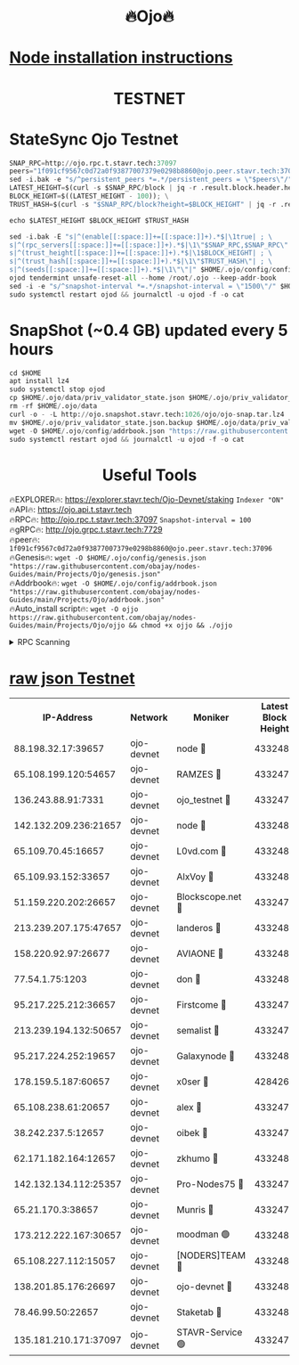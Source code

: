 <h1 align="center"> 🔥Ojo🔥</h1>

[Node installation instructions](https://github.com/obajay/nodes-Guides/tree/main/Projects/Ojo)
=

<h1 align="center"> TESTNET</h1>

# StateSync Ojo Testnet
```python
SNAP_RPC=http://ojo.rpc.t.stavr.tech:37097
peers="1f091cf9567c0d72a0f93877007379e0298b8860@ojo.peer.stavr.tech:37096"
sed -i.bak -e "s/^persistent_peers *=.*/persistent_peers = \"$peers\"/" $HOME/.ojo/config/config.toml
LATEST_HEIGHT=$(curl -s $SNAP_RPC/block | jq -r .result.block.header.height); \
BLOCK_HEIGHT=$((LATEST_HEIGHT - 100)); \
TRUST_HASH=$(curl -s "$SNAP_RPC/block?height=$BLOCK_HEIGHT" | jq -r .result.block_id.hash)

echo $LATEST_HEIGHT $BLOCK_HEIGHT $TRUST_HASH

sed -i.bak -E "s|^(enable[[:space:]]+=[[:space:]]+).*$|\1true| ; \
s|^(rpc_servers[[:space:]]+=[[:space:]]+).*$|\1\"$SNAP_RPC,$SNAP_RPC\"| ; \
s|^(trust_height[[:space:]]+=[[:space:]]+).*$|\1$BLOCK_HEIGHT| ; \
s|^(trust_hash[[:space:]]+=[[:space:]]+).*$|\1\"$TRUST_HASH\"| ; \
s|^(seeds[[:space:]]+=[[:space:]]+).*$|\1\"\"|" $HOME/.ojo/config/config.toml
ojod tendermint unsafe-reset-all --home /root/.ojo --keep-addr-book
sed -i -e "s/^snapshot-interval *=.*/snapshot-interval = \"1500\"/" $HOME/.ojo/config/app.toml
sudo systemctl restart ojod && journalctl -u ojod -f -o cat
```
# SnapShot (~0.4 GB) updated every 5 hours
```python
cd $HOME
apt install lz4
sudo systemctl stop ojod
cp $HOME/.ojo/data/priv_validator_state.json $HOME/.ojo/priv_validator_state.json.backup
rm -rf $HOME/.ojo/data
curl -o - -L http://ojo.snapshot.stavr.tech:1026/ojo/ojo-snap.tar.lz4 | lz4 -c -d - | tar -x -C $HOME/.ojo --strip-components 2
mv $HOME/.ojo/priv_validator_state.json.backup $HOME/.ojo/data/priv_validator_state.json
wget -O $HOME/.ojo/config/addrbook.json "https://raw.githubusercontent.com/obajay/nodes-Guides/main/Projects/Ojo/addrbook.json"
sudo systemctl restart ojod && journalctl -u ojod -f -o cat
```
 <h1 align="center"> Useful Tools</h1>

🔥EXPLORER🔥:        https://explorer.stavr.tech/Ojo-Devnet/staking        `Indexer "ON"` \
🔥API🔥:                     https://ojo.api.t.stavr.tech \
🔥RPC🔥:                    http://ojo.rpc.t.stavr.tech:37097              `Snapshot-interval = 100` \
🔥gRPC🔥:                  http://ojo.grpc.t.stavr.tech:7729 \
🔥peer🔥:                   `1f091cf9567c0d72a0f93877007379e0298b8860@ojo.peer.stavr.tech:37096` \
🔥Genesis🔥:    ```wget -O $HOME/.ojo/config/genesis.json "https://raw.githubusercontent.com/obajay/nodes-Guides/main/Projects/Ojo/genesis.json"``` \
🔥Addrbook🔥:    ```wget -O $HOME/.ojo/config/addrbook.json "https://raw.githubusercontent.com/obajay/nodes-Guides/main/Projects/Ojo/addrbook.json"``` \
🔥Auto_install script🔥: ```wget -O ojjo https://raw.githubusercontent.com/obajay/nodes-Guides/main/Projects/Ojo/ojjo && chmod +x ojjo && ./ojjo```


<details>
<summary>RPC Scanning</summary>

<h2 align="center"> We scan nodes in real time every 4 hours. And we provide the final result of RPC endpoints.
We cannot influence the operation of these nodes in any way. </h2>


```python
If Voting Power is higher than 0 --> then the Node is a validator of the network and may be subject to attack and be a potential threat to the chain.
```
```python
We marked such validators with a red symbol
```

</details>

[raw json Testnet](https://rpc-check.ojot.stavr.tech/ojot/rpc-ojot-result.json)
=


<table><tr><th>IP-Address</th><th>Network</th><th>Moniker</th><th>Latest Block Height</th><th>Earliest Block Height</th><th>Catching Up</th><th>Voting Power</th><th>Scan Time</th></tr><tr><td>88.198.32.17:39657</td><td>ojo-devnet</td><td>node 🔴</td><td>4332483</td><td>300001</td><td>False</td><td>65654</td><td>2023-12-04T10:37:48.414368677UTC</td></tr><tr><td>65.108.199.120:54657</td><td>ojo-devnet</td><td>RAMZES 🔴</td><td>4332478</td><td>306156</td><td>False</td><td>15420</td><td>2023-12-04T10:37:21.844859157UTC</td></tr><tr><td>136.243.88.91:7331</td><td>ojo-devnet</td><td>ojo_testnet 🔴</td><td>4332479</td><td>308845</td><td>False</td><td>1000</td><td>2023-12-04T10:37:28.649137166UTC</td></tr><tr><td>142.132.209.236:21657</td><td>ojo-devnet</td><td>node 🔴</td><td>4332482</td><td>350001</td><td>False</td><td>1999</td><td>2023-12-04T10:37:47.391883019UTC</td></tr><tr><td>65.109.70.45:16657</td><td>ojo-devnet</td><td>L0vd.com 🔴</td><td>4332484</td><td>695918</td><td>False</td><td>998</td><td>2023-12-04T10:37:54.357638025UTC</td></tr><tr><td>65.109.93.152:33657</td><td>ojo-devnet</td><td>AlxVoy 🔴</td><td>4332482</td><td>2319801</td><td>False</td><td>4536782</td><td>2023-12-04T10:37:47.138312415UTC</td></tr><tr><td>51.159.220.202:26657</td><td>ojo-devnet</td><td>Blockscope.net 🔴</td><td>4332478</td><td>2658001</td><td>False</td><td>981</td><td>2023-12-04T10:37:21.210002354UTC</td></tr><tr><td>213.239.207.175:47657</td><td>ojo-devnet</td><td>landeros 🔴</td><td>4332481</td><td>2714001</td><td>False</td><td>11083</td><td>2023-12-04T10:37:42.364292580UTC</td></tr><tr><td>158.220.92.97:26677</td><td>ojo-devnet</td><td>AVIAONE 🔴</td><td>4332481</td><td>2754001</td><td>False</td><td>13867</td><td>2023-12-04T10:37:42.036423772UTC</td></tr><tr><td>77.54.1.75:1203</td><td>ojo-devnet</td><td>don 🔴</td><td>4332482</td><td>2906401</td><td>False</td><td>10</td><td>2023-12-04T10:37:48.180871360UTC</td></tr><tr><td>95.217.225.212:36657</td><td>ojo-devnet</td><td>Firstcome 🔴</td><td>4332479</td><td>2985946</td><td>False</td><td>13566</td><td>2023-12-04T10:37:28.393864004UTC</td></tr><tr><td>213.239.194.132:50657</td><td>ojo-devnet</td><td>semalist 🔴</td><td>4332478</td><td>3223522</td><td>False</td><td>17897</td><td>2023-12-04T10:37:22.083258257UTC</td></tr><tr><td>95.217.224.252:19657</td><td>ojo-devnet</td><td>Galaxynode 🔴</td><td>4332483</td><td>3685492</td><td>False</td><td>11888</td><td>2023-12-04T10:37:51.129560358UTC</td></tr><tr><td>178.159.5.187:60657</td><td>ojo-devnet</td><td>x0ser 🔴</td><td>4284267</td><td>3940946</td><td>False</td><td>9764</td><td>2023-12-04T10:37:29.003884146UTC</td></tr><tr><td>65.108.238.61:20657</td><td>ojo-devnet</td><td>alex 🔴</td><td>4332478</td><td>4158001</td><td>False</td><td>11359</td><td>2023-12-04T10:37:21.529200173UTC</td></tr><tr><td>38.242.237.5:12657</td><td>ojo-devnet</td><td>oibek 🔴</td><td>4332478</td><td>4196001</td><td>False</td><td>1008</td><td>2023-12-04T10:37:22.495821156UTC</td></tr><tr><td>62.171.182.164:12657</td><td>ojo-devnet</td><td>zkhumo 🔴</td><td>4332482</td><td>4196001</td><td>False</td><td>999</td><td>2023-12-04T10:37:47.688174640UTC</td></tr><tr><td>142.132.134.112:25357</td><td>ojo-devnet</td><td>Pro-Nodes75 🔴</td><td>4332478</td><td>4232478</td><td>False</td><td>24651</td><td>2023-12-04T10:37:25.568754643UTC</td></tr><tr><td>65.21.170.3:38657</td><td>ojo-devnet</td><td>Munris 🔴</td><td>4332479</td><td>4232479</td><td>False</td><td>20123</td><td>2023-12-04T10:37:28.005960713UTC</td></tr><tr><td>173.212.222.167:30657</td><td>ojo-devnet</td><td>moodman 🟢</td><td>4332481</td><td>4232481</td><td>False</td><td>0</td><td>2023-12-04T10:37:39.590858939UTC</td></tr><tr><td>65.108.227.112:15057</td><td>ojo-devnet</td><td>[NODERS]TEAM 🔴</td><td>4332483</td><td>4232483</td><td>False</td><td>9999</td><td>2023-12-04T10:37:51.471732331UTC</td></tr><tr><td>138.201.85.176:26697</td><td>ojo-devnet</td><td>ojo-devnet 🔴</td><td>4332484</td><td>4232484</td><td>False</td><td>1000024000</td><td>2023-12-04T10:37:53.916448290UTC</td></tr><tr><td>78.46.99.50:22657</td><td>ojo-devnet</td><td>Staketab 🔴</td><td>4332484</td><td>4254801</td><td>False</td><td>1276</td><td>2023-12-04T10:37:54.609118455UTC</td></tr><tr><td>135.181.210.171:37097</td><td>ojo-devnet</td><td>STAVR-Service 🟢</td><td>4332478</td><td>4331001</td><td>False</td><td>0</td><td>2023-12-04T10:37:23.283345428UTC</td></tr></table>